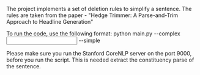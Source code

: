 The project implements a set of deletion rules to simplify a sentence. The rules are taken from the paper - "Hedge Trimmer: A Parse-and-Trim Approach to Headline Generation"

To run the code, use the following format:
python main.py --complex <input file with complex sentences> --simple <out file with simplified sentences>

Please make sure you run the Stanford CoreNLP server on the port 9000, before you run the script. This is needed extract the constituency parse of the sentence.
